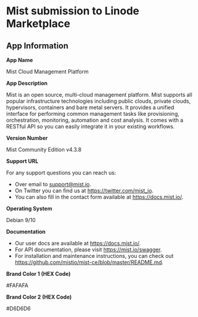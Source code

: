 # Mist submission to Linode Marketplace

## App Information

**App Name**

Mist Cloud Management Platform


**App Description**  

Mist is an open source, multi-cloud management platform. Mist supports all popular infrastructure technologies including public clouds, private clouds, hypervisors, containers and bare metal servers. It provides a unified interface for performing common management tasks like provisioning, orchestration, monitoring, automation and cost analysis. It comes with a RESTful API so you can easily integrate it in your existing workflows.


**Version Number**

Mist Community Edition v4.3.8


**Support URL**  

For any support questions you can reach us:

* Over email to support@mist.io.
* On Twitter you can find us at https://twitter.com/mist_io.
* You can also fill in the contact form available at https://docs.mist.io/.


**Operating System**  

Debian 9/10


**Documentation**  

* Our user docs are available at https://docs.mist.io/.
* For API documentation, please visit https://mist.io/swagger.
* For installation and maintenance instructions, you can check out https://github.com/mistio/mist-ce/blob/master/README.md.


**Brand Color 1 (HEX Code)**  

#FAFAFA


**Brand Color 2 (HEX Code)**

#D6D6D6
